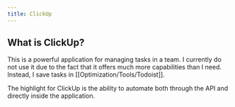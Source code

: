 ```yaml
---
title: ClickUp
---
```


## What is ClickUp?
This is a powerful application for managing tasks in a team. I currently do not use it due to the fact that it offers much more capabilities than I need. Instead, I save tasks in [[Optimization/Tools/Todoist]].

The highlight for ClickUp is the ability to automate both through the API and directly inside the application.